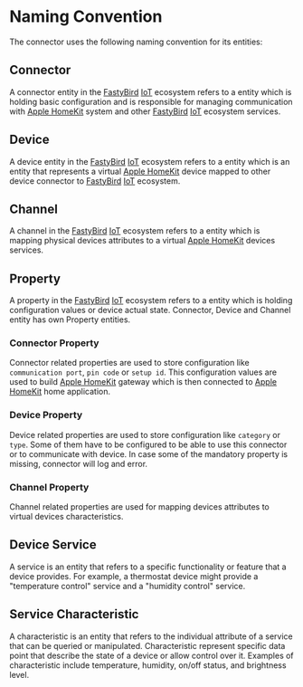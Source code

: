 # Naming Convention

The connector uses the following naming convention for its entities:

## Connector

A connector entity in the [FastyBird](https://www.fastybird.com) [IoT](https://en.wikipedia.org/wiki/Internet_of_things) ecosystem refers to a entity which is holding basic configuration
and is responsible for managing communication with [Apple HomeKit](https://en.wikipedia.org/wiki/HomeKit) system and other [FastyBird](https://www.fastybird.com) [IoT](https://en.wikipedia.org/wiki/Internet_of_things) ecosystem services.

## Device

A device entity in the [FastyBird](https://www.fastybird.com) [IoT](https://en.wikipedia.org/wiki/Internet_of_things) ecosystem refers to a entity which is an entity that represents a
virtual [Apple HomeKit](https://en.wikipedia.org/wiki/HomeKit) device mapped to other device connector to [FastyBird](https://www.fastybird.com) [IoT](https://en.wikipedia.org/wiki/Internet_of_things) ecosystem.

## Channel

A channel in the [FastyBird](https://www.fastybird.com) [IoT](https://en.wikipedia.org/wiki/Internet_of_things) ecosystem refers to a entity which is mapping physical devices attributes to
a virtual [Apple HomeKit](https://en.wikipedia.org/wiki/HomeKit) devices services.

## Property

A property in the [FastyBird](https://www.fastybird.com) [IoT](https://en.wikipedia.org/wiki/Internet_of_things) ecosystem refers to a entity which is holding configuration values or
device actual state. Connector, Device and Channel entity has own Property entities.

### Connector Property

Connector related properties are used to store configuration like `communication port`, `pin code` or `setup id`. This configuration values are used
to build [Apple HomeKit](https://en.wikipedia.org/wiki/HomeKit) gateway which is then connected to [Apple HomeKit](https://en.wikipedia.org/wiki/HomeKit) home application.

### Device Property

Device related properties are used to store configuration like `category` or `type`. Some of them have to be configured
to be able to use this connector or to communicate with device. In case some of the mandatory property is missing,
connector will log and error.

### Channel Property

Channel related properties are used for mapping devices attributes to virtual devices characteristics.

## Device Service

A service is an entity that refers to a specific functionality or feature that a device provides. For example,
a thermostat device might provide a "temperature control" service and a "humidity control" service.

## Service Characteristic

A characteristic is an entity that refers to the individual attribute of a service that can be queried or manipulated.
Characteristic represent specific data point that describe the state of a device or allow control over it.
Examples of characteristic include temperature, humidity, on/off status, and brightness level.
